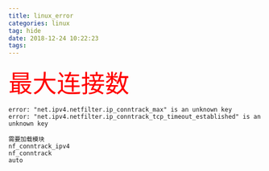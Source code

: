 ```yaml
---
title: linux_error
categories: linux
tag: hide
date: 2018-12-24 10:22:23
tags:
---
```


<font color="red" size='10'>最大连接数</font>  
```auto错误
error: "net.ipv4.netfilter.ip_conntrack_max" is an unknown key
error: "net.ipv4.netfilter.ip_conntrack_tcp_timeout_established" is an unknown key

需要加载模块
nf_conntrack_ipv4
nf_conntrack
auto
```